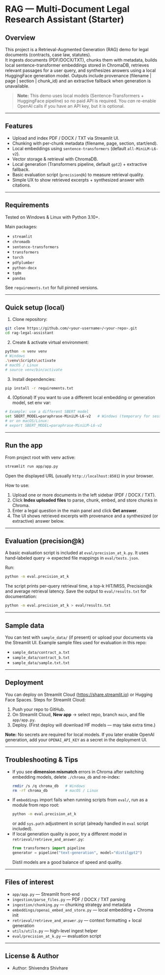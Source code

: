 # RAG — Multi-Document Legal Research Assistant (Starter)

## Overview
This project is a Retrieval-Augmented Generation (RAG) demo for legal documents (contracts, case law, statutes).  
It ingests documents (PDF/DOCX/TXT), chunks them with metadata, builds local sentence-transformer embeddings stored in ChromaDB, retrieves relevant passages for a user query, and synthesizes answers using a local HuggingFace generation model. Outputs include provenance (filename | page | section | chunk_id) and an extractive fallback when generation is unavailable.

> **Note:** This demo uses local models (Sentence-Transformers + HuggingFace pipeline) so no paid API is required. You *can* re-enable OpenAI calls if you have an API key, but it is optional.

---

## Features
- Upload and index PDF / DOCX / TXT via Streamlit UI.
- Chunking with per-chunk metadata (filename, page, section, start/end).
- Local embeddings using `sentence-transformers` (default `all-MiniLM-L6-v2`).
- Vector storage & retrieval with ChromaDB.
- Local generation (Transformers pipeline, default `gpt2`) + extractive fallback.
- Basic evaluation script (`precision@k`) to measure retrieval quality.
- Simple UX to show retrieved excerpts + synthesized answer with citations.

---

## Requirements
Tested on Windows & Linux with Python 3.10+.

Main packages:
- `streamlit`
- `chromadb`
- `sentence-transformers`
- `transformers`
- `torch`
- `pdfplumber`
- `python-docx`
- `tqdm`
- `pandas`

See `requirements.txt` for full pinned versions.

---

## Quick setup (local)

1. Clone repository:
```bash
git clone https://github.com/<your-username>/<your-repo>.git
cd rag-legal-assistant
```

2. Create & activate virtual environment:
```bash
python -m venv venv
# Windows
.\venv\Scripts\activate
# macOS / Linux
# source venv/bin/activate
```

3. Install dependencies:
```bash
pip install -r requirements.txt
```

4. (Optional) If you want to use a different local embedding or generation model, set env var:
```bash
# Example: use a different SBERT model
set SBERT_MODEL=paraphrase-MiniLM-L6-v2   # Windows (temporary for session)
# or on macOS/Linux:
# export SBERT_MODEL=paraphrase-MiniLM-L6-v2
```

---

## Run the app

From project root with venv active:
```bash
streamlit run app/app.py
```

Open the displayed URL (usually `http://localhost:8501`) in your browser.

How to use:
1. Upload one or more documents in the left sidebar (PDF / DOCX / TXT).
2. Click **Index uploaded files** to parse, chunk, embed, and store chunks in Chroma.
3. Enter a legal question in the main panel and click **Get answer**.
4. The UI shows retrieved excerpts with provenance and a synthesized (or extractive) answer below.

---

## Evaluation (precision@k)
A basic evaluation script is included at `eval/precision_at_k.py`. It uses hand-labeled query -> expected file mappings in `eval/tests.json`.

Run:
```bash
python -m eval.precision_at_k
```

The script prints per-query retrieval time, a top-k HIT/MISS, Precision@k and average retrieval latency. Save the output to `eval/results.txt` for documentation:
```bash
python -m eval.precision_at_k > eval/results.txt
```

---

## Sample data
You can test with `sample_data/` (if present) or upload your documents via the Streamlit UI. Example sample files used for evaluation in this repo:
- `sample_data/contract_a.txt`
- `sample_data/contract_b.txt`
- `sample_data/sample.txt.txt`

---

## Deployment
You can deploy on Streamlit Cloud (https://share.streamlit.io) or Hugging Face Spaces. Steps for Streamlit Cloud:
1. Push your repo to GitHub.
2. On Streamlit Cloud, **New app** → select repo, branch `main`, and file `app/app.py`.
3. Deploy. (First deploy will download HF models — may take extra time.)

**Note:** No secrets are required for local models. If you later enable OpenAI generation, add your `OPENAI_API_KEY` as a secret in the deployment UI.

---

## Troubleshooting & Tips
- If you see **dimension mismatch** errors in Chroma after switching embedding models, delete `./chroma_db` and re-index:
  ```bash
  rmdir /s /q chroma_db   # Windows
  rm -rf chroma_db        # macOS / Linux
  ```
- If `embeddings` import fails when running scripts from `eval/`, run as a module from repo root:
  ```bash
  python -m eval.precision_at_k
  ```
  or add `sys.path` adjustment in script (already handled in `eval` script included).
- If local generation quality is poor, try a different model in `retrieval/retrieve_and_answer.py`:
  ```python
  from transformers import pipeline
  generator = pipeline("text-generation", model="distilgpt2")
  ```
  Distil models are a good balance of speed and quality.

---

## Files of interest
- `app/app.py` — Streamlit front-end
- `ingestion/parse_files.py` — PDF / DOCX / TXT parsing
- `ingestion/chunking.py` — chunking strategy and metadata
- `embeddings/openai_embed_and_store.py` — local embedding + Chroma init
- `retrieval/retrieve_and_answer.py` — context formatting + local generation
- `utils/utils.py` — high-level ingest helper
- `eval/precision_at_k.py` — evaluation script

---

## License & Author
- Author: Shivendra Shivhare